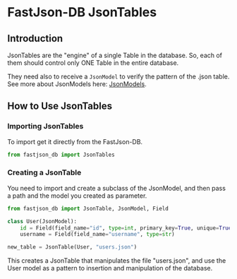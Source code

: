 # FastJson-DB JsonTables #

## Introduction ##

JsonTables are the "engine" of a single Table in the database. So, each of them should control only ONE Table in the entire database.

They need also to receive a `JsonModel` to verify the pattern of the .json table. See more about JsonModels here: [JsonModels](jsonmodel.md).

## How to Use JsonTables ##

### Importing JsonTables ###

To import get it directly from the FastJson-DB.

```py
from fastjson_db import JsonTables
```

### Creating a JsonTable ###

You need to import and create a subclass of the JsonModel, and then pass a path and the model you created as parameter.

```py
from fastjson_db import JsonTable, JsonModel, Field

class User(JsonModel):
    id = Field(field_name="id", type=int, primary_key=True, unique=True)
    username = Field(field_name="username", type=str)

new_table = JsonTable(User, "users.json")
```

This creates a JsonTable that manipulates the file "users.json", and use the User model as a pattern to insertion and manipulation of the database.
